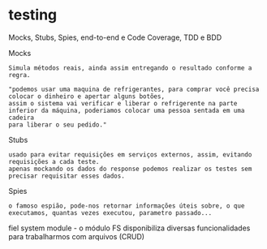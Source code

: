 # testing
Mocks, Stubs, Spies, end-to-end e Code Coverage, TDD e BDD

Mocks

    Simula métodos reais, ainda assim entregando o resultado conforme a regra.

    "podemos usar uma maquina de refrigerantes, para comprar você precisa colocar o dinheiro e apertar alguns botões,
    assim o sistema vai verificar e liberar o refrigerente na parte inferior da máquina, poderiamos colocar uma pessoa sentada em uma cadeira
    para liberar o seu pedido."

Stubs

    usado para evitar requisições em serviços externos, assim, evitando requisições a cada teste.
    apenas mockando os dados do response podemos realizar os testes sem precisar requisitar esses dados.

Spies

    o famoso espião, pode-nos retornar informações úteis sobre, o que executamos, quantas vezes executou, parametro passado...

fiel system module - o módulo FS disponibiliza diversas funcionalidades para trabalharmos com arquivos (CRUD)
